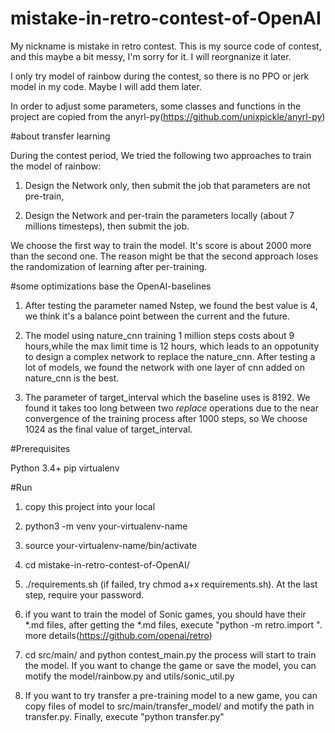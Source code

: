 # mistake-in-retro-contest-of-OpenAI

My nickname is mistake in retro contest.
This is my source code of contest, and this maybe a bit messy, I'm sorry for it.
I will reorgnanize it later.

I only try model of rainbow during the contest, so there is no PPO or jerk model in my code. Maybe I will add them later.

In order to adjust some parameters, some classes and functions in the project are copied from the anyrl-py(https://github.com/unixpickle/anyrl-py)

#about transfer learning

During the contest period, We tried the following two approaches to train the
model of rainbow:

1. Design the Network only, then submit the job that parameters are not pre-train,

2. Design the Network and per-train the parameters locally (about 7 millions timesteps), then submit the job.

We choose the first way to train the model. It's score is about 2000 more than
the second one. The reason might be that the second approach loses the
randomization of learning after per-training.

#some optimizations base the OpenAI-baselines

1. After testing the parameter named Nstep, we found the best value is 4, we think it's a balance point between the current and the future.

2. The model using nature_cnn training 1 million steps costs about 9 hours,while the max limit time is 12 hours, which leads to an oppotunity to design a complex network to replace the nature_cnn. After testing a lot of models, we found the network with one layer of cnn added on nature_cnn is the best.

3. The parameter of target_interval which the baseline uses is 8192. We found it takes too long between two *replace* operations due to the near convergence of the training process after 1000 steps, so We choose 1024 as the final value of target_interval.

#Prerequisites

Python 3.4+
pip
virtualenv

#Run

1. copy this project into your local

2. python3 -m venv your-virtualenv-name

3. source your-virtualenv-name/bin/activate

4. cd mistake-in-retro-contest-of-OpenAI/

5. ./requirements.sh (if failed, try chmod a+x requirements.sh). At the last step, require your password.

6. if you want to train the model of Sonic games, you should have their *.md files, after getting the *.md files, execute "python -m retro.import <path to steam folder>". more details(https://github.com/openai/retro)

7. cd src/main/ and python contest_main.py
   the process will start to train the model. If you want to change the game or save the model, you can motify the model/rainbow.py and utils/sonic_util.py

8. If you want to try transfer a pre-training model to a new game, you can copy files of model to src/main/transfer_model/ and motify the path in transfer.py. Finally, execute "python transfer.py"

